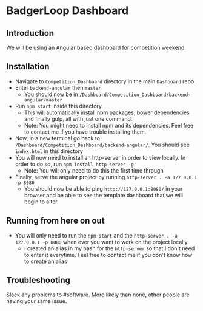 # BadgerLoop Dashboard

## Introduction
We will be using an Angular based dashboard for competition weekend.

## Installation
+ Navigate to `Competition_Dashboard` directory in the main `Dashboard` repo.
+ Enter `backend-angular` then `master`
  + You should now be in `/Dashboard/Competition_Dashboard/backend-angular/master`
+ Run `npm start` inside this directory
  + This will automatically install npm packages, bower dependencies and finally gulp, all with just one command.
  + Note: You might need to install npm and its dependencies.  Feel free to contact me if you have trouble installing them.
+ Now, in a new terminal go back to `/Dashboard/Competition_Dashboard/backend-angular/`.  You should see `index.html` in this directory
+ You will now need to install an http-server in order to view locally. In order to do so, run `npm install http-server -g`
  + Note: You will only need to do this the first time through
+ Finally, serve the angular project by running `http-server . -a 127.0.0.1 -p 8080`
  + You should now be able to ping `http://127.0.0.1:8080/` in your browser and be able to see the template dashboard that we will begin to alter.

## Running from here on out
+ You will only need to run the `npm start` and the `http-server . -a 127.0.0.1 -p 8080` when ever you want to work on the project locally.
  + I created an alias in my bash for the `http-server` so that I don't need to enter it everytime.  Feel free to contact me if you don't know how to create an alias
## Troubleshooting
Slack any problems to #software.  More likely than none, other people are having your same issue.
